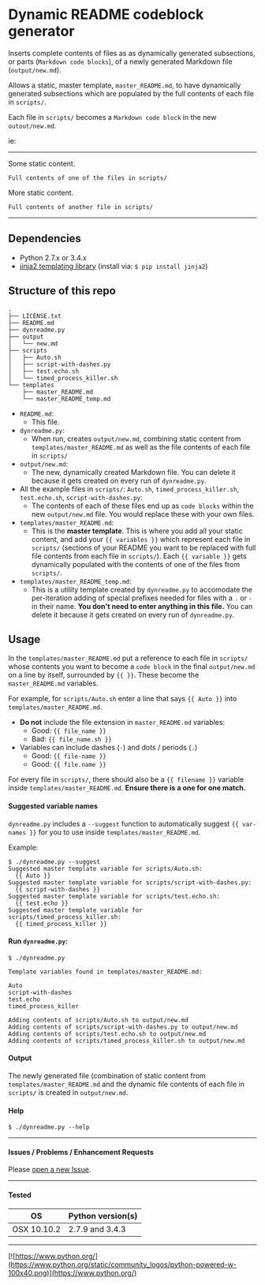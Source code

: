 # Dynamic README codeblock generator

Inserts complete contents of files as as dynamically generated subsections, or parts (`Markdown code blocks`), of a newly generated Markdown file (`output/new.md`).

Allows a static, master template, `master_README.md`, to have dynamically generated subsections which are populated by the full contents of each file in `scripts/`.

Each file in `scripts/` becomes a `Markdown code block` in the new `outout/new.md`.

ie:
___

Some static content.


```
Full contents of one of the files in scripts/
```

More static content.

```
Full contents of another file in scripts/
```

___

## Dependencies

* Python 2.7.x or 3.4.x
* [jinja2 templating library](http://jinja.pocoo.org/docs/dev/) (install via: `$ pip install jinja2`)

## Structure of this repo


```
.
├── LICENSE.txt
├── README.md
├── dynreadme.py
├── output
│   └── new.md
├── scripts
│   ├── Auto.sh
│   ├── script-with-dashes.py
│   ├── test.echo.sh
│   └── timed_process_killer.sh
└── templates
    ├── master_README.md
    └── master_README_temp.md
```

* `README.md`: 
  * This file.
* `dynreadme.py`: 
  * When run, creates `output/new.md`, combining static content from `templates/master_README.md` as well as the file contents of each file in `scripts/`
* `output/new.md`: 
  * The new, dynamically created Markdown file. You can delete it because it gets created on every run of `dynreadme.py`.
* All the example files in `scripts/`: `Auto.sh`, `timed_process_killer.sh`, `test.echo.sh`, `script-with-dashes.py`: 
  * The contents of each of these files end up as `code blocks` within the new `output/new.md` file. You would replace these with your own files. 
* `templates/master_README.md`: 
  * This is the **master template**. This is where you add all your static content, and add your `{{ variables }}` which represent each file in `scripts/` (sections of your README you want to be replaced with full file contents from each file in `scripts/`). Each `{{ variable }}` gets dynamically populated with the contents of one of the files from `scripts/`. 
* `templates/master_README_temp.md`: 
  * This is a utility template created by `dynreadme.py` to accomodate the per-iteration adding of special prefixes needed for files with a `.` or `-` in their name. **You don't need to enter anything in this file.** You can delete it because it gets created on every run of `dynreadme.py`.


## Usage

In the `templates/master_README.md` put a reference to each file in `scripts/` whose contents you want to become a `code block` in the final `output/new.md` on a line by itself, surrounded by `{{ }}`. These become the `master_README.md` variables.

For example, for `scripts/Auto.sh` enter a line that says `{{ Auto }}` into `templates/master_README.md`. 

  * **Do not** include the file extension in `master_README.md` variables:
    * Good: `{{ file_name }}`
    * Bad: `{{ file_name.sh }}`
  * Variables can include dashes (`-`) and dots / periods (`.`)
    * Good: `{{ file-name }}` 
    * Good: `{{ file.name }}`
  
For every file in `scripts/`, there should also be a `{{ filename }}` variable inside `templates/master_README.md`. **Ensure there is a one for one match.** 

#### Suggested variable names

`dynreadme.py` includes a `--suggest` function to automatically suggest `{{ var-names }}` for you to use inside `templates/master_README.md`.

Example:

```
$ ./dynreadme.py --suggest
Suggested master template variable for scripts/Auto.sh:
  {{ Auto }}
Suggested master template variable for scripts/script-with-dashes.py:
  {{ script-with-dashes }}
Suggested master template variable for scripts/test.echo.sh:
  {{ test.echo }}
Suggested master template variable for scripts/timed_process_killer.sh:
  {{ timed_process_killer }}
```


#### Run `dynreadme.py`:

```
$ ./dynreadme.py

Template variables found in templates/master_README.md:

Auto
script-with-dashes
test.echo
timed_process_killer

Adding contents of scripts/Auto.sh to output/new.md
Adding contents of scripts/script-with-dashes.py to output/new.md
Adding contents of scripts/test.echo.sh to output/new.md
Adding contents of scripts/timed_process_killer.sh to output/new.md
```

#### Output

The newly generated file (combination of static content from `templates/master_README.md` and the dynamic file contents of each file in `scripts/` is created in `output/new.md`.

#### Help

```
$ ./dynreadme.py --help
```
___

#### Issues / Problems / Enhancement Requests

Please [open a new Issue](https://github.com/ericdorsey/DynamicREADMEcodeblocks/issues/new).
___

#### Tested

OS | Python version(s) 
--- | ---  
OSX 10.10.2 | 2.7.9 and 3.4.3  

___

[![https://www.python.org/](https://www.python.org/static/community_logos/python-powered-w-100x40.png)](https://www.python.org/)
